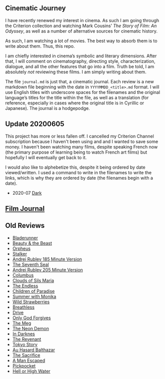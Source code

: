 ## Cinematic Journey

I have recently renewed my interest in cinema. As such I am going
through the Criterion collection and watching Mark Cousins’ *The Story
of Film: An Odyssey*, as well as a number of alternative sources for
cinematic history.

As such, I am watching a lot of movies. The best way to absorb them is
to write about them. Thus, this repo.

I am chiefly interested in cinema’s symbolic and literary dimensions.
After that, I will comment on cinematography, directing style,
characterization, dialogue, and all the other features that go into a
film. Truth be told, I am absolutely *not* reviewing these films. I am
simply writing about them.

The file `journal.md` is just that, a cinematic journal. Each review is
a new markdown file beginning with the date in `YYYYMMDD_<title>.md`
format. I will use English titles with underscore spaces for the
filenames and the original language’s titles for the title within the
file, as well as a translation (for reference, especially in cases where
the original title is in Cyrillic or Japanese). The journal is a
hodgepodge.

## Update 20200605

This project has more or less fallen off. I cancelled my Criterion
Channel subscription because I haven't been using and and I wanted to
save some money. I haven't been watching many films, despite speaking
French now (the primary purpose of learning being to watch French art
films) but hopefully I will eventually get back to it.

I would also like to alphebetize this, despite it being ordered by date
viewed/written. I used a command to write in the filenames to write the
links, which is why they are ordered by date (the filenames begin with a
date).

- 2020-07 [Dark](Dark.md)

## [Film Journal](journal.md)

## Old Reviews

  - [Bladerunner](bladerunner.md)
  - [Beauty & the Beast](20181027_the_beauty_and_the_beast.md)
  - [Orpheus](20181028_orpheus.md)
  - [Stalker](20181031_stalker.md)
  - [Andrei Rublev 185 Minute Version](20181108_andrei_rublev_185_minutes.md)
  - [The Seventh Seal](20181110_the_seventh_seal.md)
  - [Andrei Rublev 205 Minute Version](20181111_andrei_rublev_205_minutes.md)
  - [Columbus](20181112_columbus.md)
  - [Clouds of Sils Maria](20181115_clouds_of_sils_maria.md)
  - [The Endless](20181116_the_endless.md)
  - [Children of Paradise](20181118_children_of_paradise.md)
  - [Summer with Monika](20181120_summer_with_monika.md)
  - [Wild Strawberries](20181120_wild_strawberries.md)
  - [Breathless](20181121_breathless.md)
  - [Drive](20181122_drive.md)
  - [Only God Forgives](20181123_only_god_forgives.md)
  - [The Meg](20181124_the_meg.md)
  - [The Neon Demon](20181124_the_neon_demon.md)
  - [In Darknes](20181125_in_darkness.md)
  - [The Revenant](20181125_the_revenant.md)
  - [Tokyo Story](20181127_tokyo_story.md)
  - [Au Hasard Balthazar](20181202_au_hasard_balthazar.md)
  - [The Sacrifice](20181202_the_sacrifice.md)
  - [A Man Escaped](20181207_a_man_escaped.md)
  - [Pickpocket](20181209_pickpocket.md)
  - [Hell or High Water](20190310_hell_or_high_water.md)
